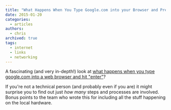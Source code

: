 ```yaml
---
title: "What Happens When You Type Google.com into your Browser and Press Enter?"
date: 2015-01-20
categories:
  - articles
authors:
  - chris
archived: true
tags:
  - internet
  - links
  - networking
---
```


A fascinating (and very in-depth!) look at [what happens when you type google.com into a web browser and hit "enter"](https://github.com/alex/what-happens-when)?

If you're not a technical person (and probably even if you are) it might surprise you to find out just *how many* steps and processes are involved. Bonus points to the team who wrote this for including all the stuff happening on the local hardware.
